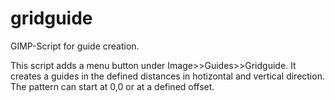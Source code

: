 # gridguide
GIMP-Script for guide creation.

This script adds a menu button under Image>>Guides>>Gridguide.
It creates a guides in the defined distances in hotizontal and vertical direction.
The pattern can start at 0,0 or at a defined offset.


